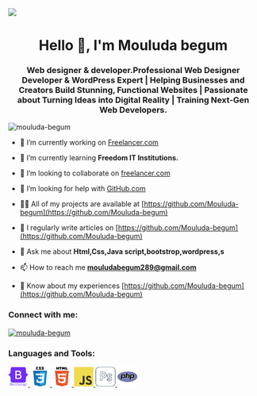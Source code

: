<img src="https://pikaso.cdnpk.net/public/media/grid-image-2@2x.png">

<h1 align="center">Hello 👋, I'm Mouluda begum</h1>
<h3 align="center">Web designer & developer.Professional Web Designer Developer & WordPress Expert | Helping Businesses and Creators Build Stunning, Functional Websites | Passionate about Turning Ideas into Digital Reality | Training Next-Gen Web Developers.</h3>

<p align="left"> <img src="https://komarev.com/ghpvc/?username=mouluda-begum&label=Profile%20views&color=0e75b6&style=flat" alt="mouluda-begum" /> </p>

- 🔭 I’m currently working on [Freelancer.com](https://www.freelancer.com/u/devmouluda289)

- 🌱 I’m currently learning **Freedom IT Institutions.**

- 👯 I’m looking to collaborate on [freelancer.com](https://www.freelancer.com/u/devmouluda289)

- 🤝 I’m looking for help with [GitHub.com](https://github.com/Mouluda-begum)

- 👨‍💻 All of my projects are available at [https://github.com/Mouluda-begum](https://github.com/Mouluda-begum)

- 📝 I regularly write articles on [https://github.com/Mouluda-begum](https://github.com/Mouluda-begum)

- 💬 Ask me about **Html,Css,Java script,bootstrop,wordpress,s**

- 📫 How to reach me **mouludabegum289@gmail.com**

- 📄 Know about my experiences [https://github.com/Mouluda-begum](https://github.com/Mouluda-begum)

<h3 align="left">Connect with me:</h3>
<p align="left">
<a href="https://dev.to/mouluda-begum" target="blank"><img align="center" src="https://raw.githubusercontent.com/rahuldkjain/github-profile-readme-generator/master/src/images/icons/Social/devto.svg" alt="mouluda-begum" height="30" width="40" /></a>
</p>

<h3 align="left">Languages and Tools:</h3>
<p align="left"> <a href="https://getbootstrap.com" target="_blank" rel="noreferrer"> <img src="https://raw.githubusercontent.com/devicons/devicon/master/icons/bootstrap/bootstrap-plain-wordmark.svg" alt="bootstrap" width="40" height="40"/> </a> <a href="https://www.w3schools.com/css/" target="_blank" rel="noreferrer"> <img src="https://raw.githubusercontent.com/devicons/devicon/master/icons/css3/css3-original-wordmark.svg" alt="css3" width="40" height="40"/> </a> <a href="https://www.w3.org/html/" target="_blank" rel="noreferrer"> <img src="https://raw.githubusercontent.com/devicons/devicon/master/icons/html5/html5-original-wordmark.svg" alt="html5" width="40" height="40"/> </a> <a href="https://developer.mozilla.org/en-US/docs/Web/JavaScript" target="_blank" rel="noreferrer"> <img src="https://raw.githubusercontent.com/devicons/devicon/master/icons/javascript/javascript-original.svg" alt="javascript" width="40" height="40"/> </a> <a href="https://www.photoshop.com/en" target="_blank" rel="noreferrer"> <img src="https://raw.githubusercontent.com/devicons/devicon/master/icons/photoshop/photoshop-line.svg" alt="photoshop" width="40" height="40"/> </a> <a href="https://www.php.net" target="_blank" rel="noreferrer"> <img src="https://raw.githubusercontent.com/devicons/devicon/master/icons/php/php-original.svg" alt="php" width="40" height="40"/> </a> </p>
